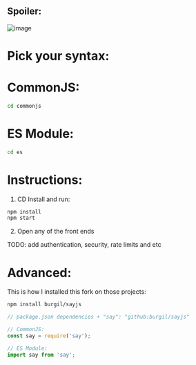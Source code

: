 ## Spoiler:

![image](https://github.com/burgil/sayjs/assets/41600149/e0469b61-4178-4279-85ba-ba4e9d4721f5)

# Pick your syntax:

# CommonJS:

```bash
cd commonjs
```

# ES Module:

```bash
cd es
```

# Instructions:

1. CD Install and run:
```bash
npm install
npm start
```

2. Open any of the front ends

TODO: add authentication, security, rate limits and etc

# Advanced:

This is how I installed this fork on those projects:

```bash
npm install burgil/sayjs
```

```js
// package.json dependencies + "say": "github:burgil/sayjs"

// CommonJS:
const say = require('say');

// ES Module:
import say from 'say';
```
